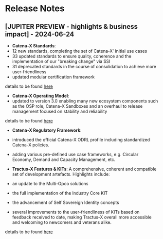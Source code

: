 # Release Notes

## [JUPITER PREVIEW - highlights & business impact] - 2024-06-24

- **Catena-X Standards**:
- 12 new standards, completing the set of Catena-X' initial use cases
- 33 updated standards to ensure quality, coherence and the implementation of our "breaking change" via SSI
- 31 deprecated standards in the course of consolidation to achieve more user-friendliness
- updated modular certification framework

details to be found [here](https://github.com/catenax-eV/catenax-ev.github.io//docs/next/standards/changelog)

- **Catena-X Operating Model**:
- updated to version 3.0 enabling many new ecosystem components such as the OSP role, Catena-X Sandboxes and an overhaul to release management focused on stability and reliability

details to be found [here](https://catenax-ev.github.io/docs/next/operating-model/change-log)

- **Catena-X Regulatory Framework**:
- introduced the official Catena-X ODRL profile including standardized Catena-X policies.
- adding various pre-defined use case frameworks, e.g. Circular Economy, Demand and Capacity Management, etc.

- **Tractus-X Features & KITs**:
A comprehensive, coherent and compatible set of development artefacts. Highlights include:
- an update to the Multi-Opco solutions
- the full implementation of the Industry Core KIT
- the advancement of Self Sovereign Identity concepts
- several improvements to the user-friendliness of KITs based on feedback received to date, making Tractus-X overall more accessible and welcoming to newcomers and veterans alike.

details to be found [here](https://eclipse-tractusx.github.io/CHANGELOG)
